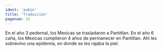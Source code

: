 ```yaml
---
ident: 'aubin'
title: 'Traducción'
pagenum: 31
--- 
```

En el año 3 pedernal, los Mexicas se trasladaron a Pantitlan.
En el año 6 caña, los Mexicas cumplieron 4 años de permanecer en Pantitlan. Ahí les sobrevino una epidemia, en donde se les rajaba la piel.
